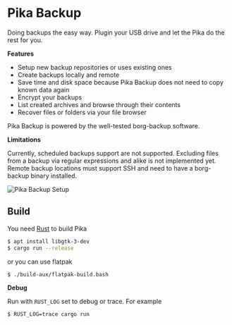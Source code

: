 # Pika Backup

<p>
      Doing backups the easy way. Plugin your USB drive and let the Pika do the rest for you.
    </p>
    <p><b>Features</b></p>
    <ul>
      <li>Setup new backup repositories or uses existing ones</li>
      <li>Create backups locally and remote</li>
      <li>Save time and disk space because Pika Backup does not need to copy known data again</li>
      <li>Encrypt your backups</li>
      <li>List created archives and browse through their contents</li>
      <li>Recover files or folders via your file browser</li>
    </ul>
    <p>
      Pika Backup is powered by the well-tested borg-backup software.
    </p>
    <p><b>Limitations</b></p>
    <p>
      Currently, scheduled backups support are not supported. Excluding files from a backup via regular expressions and alike is not implemented yet. Remote backup locations must support SSH and need to have a borg-backup binary installed.
    </p>

![Pika Backup Setup](/uploads/596347a2e99be37c3f8a035b75cea8ea/pika-pile-1.png)

## Build

You need [Rust](https://rustup.rs/) to build Pika

```sh
$ apt install libgtk-3-dev
$ cargo run --release
```

or you can use flatpak

```sh
$ ./build-aux/flatpak-build.bash
```

**Debug**

Run with `RUST_LOG` set to debug or trace. For example

```sh
$ RUST_LOG=trace cargo run
```